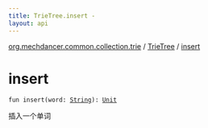 ```yaml
---
title: TrieTree.insert - 
layout: api
---
```


<div class='api-docs-breadcrumbs'><a href="../index.html">org.mechdancer.common.collection.trie</a> / <a href="index.html">TrieTree</a> / <a href="./insert.html">insert</a></div>

# insert

<div class="signature"><code><span class="keyword">fun </span><span class="identifier">insert</span><span class="symbol">(</span><span class="parameterName" id="org.mechdancer.common.collection.trie.TrieTree$insert(kotlin.String)/word">word</span><span class="symbol">:</span>&nbsp;<a href="https://kotlinlang.org/api/latest/jvm/stdlib/kotlin/-string/index.html"><span class="identifier">String</span></a><span class="symbol">)</span><span class="symbol">: </span><a href="https://kotlinlang.org/api/latest/jvm/stdlib/kotlin/-unit/index.html"><span class="identifier">Unit</span></a></code></div>

插入一个单词

